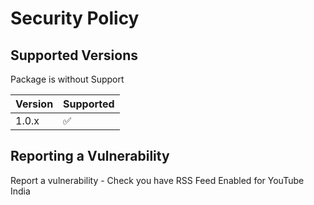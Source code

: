 # Security Policy

## Supported Versions

Package is without Support

| Version | Supported          |
| ------- | ------------------ |
| 1.0.x   | :white_check_mark: |

## Reporting a Vulnerability

Report a vulnerability - Check you have RSS Feed Enabled for YouTube India